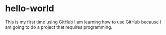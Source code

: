 # hello-world
This is my first time using GitHub
I am learning how to use GitHub because I am going to do a project that requires programming. 
